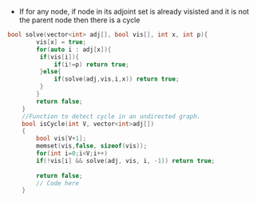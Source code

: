 - If for any node, if node in its adjoint set is already visisted and it is not the parent node then there is a cycle

```cpp
bool solve(vector<int> adj[], bool vis[], int x, int p){
        vis[x] = true;
        for(auto i : adj[x]){
         if(vis[i]){
             if(i!=p) return true;
         }else{
             if(solve(adj,vis,i,x)) return true;
         }   
        }
        return false;
    }
    //Function to detect cycle in an undirected graph.
	bool isCycle(int V, vector<int>adj[])
	{
	    bool vis[V+1];
	    memset(vis,false, sizeof(vis));
	    for(int i=0;i<V;i++)
	    if(!vis[i] && solve(adj, vis, i, -1)) return true;
	    
	    return false;
	    // Code here
	}
```
